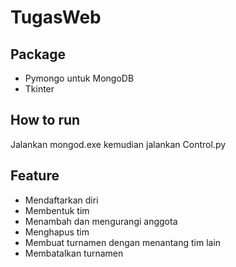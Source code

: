 # TugasWeb
## **Package**
* Pymongo untuk MongoDB
* Tkinter

## **How to run**
Jalankan mongod.exe kemudian jalankan Control.py

## **Feature**
* Mendaftarkan diri
* Membentuk tim
* Menambah dan mengurangi anggota
* Menghapus tim
* Membuat turnamen dengan menantang tim lain
* Membatalkan turnamen
